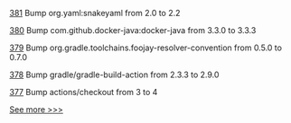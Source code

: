 
[381](https://github.com/hyperledger/iroha-java/pull/381) Bump org.yaml:snakeyaml from 2.0 to 2.2

[380](https://github.com/hyperledger/iroha-java/pull/380) Bump com.github.docker-java:docker-java from 3.3.0 to 3.3.3

[379](https://github.com/hyperledger/iroha-java/pull/379) Bump org.gradle.toolchains.foojay-resolver-convention from 0.5.0 to 0.7.0

[378](https://github.com/hyperledger/iroha-java/pull/378) Bump gradle/gradle-build-action from 2.3.3 to 2.9.0

[377](https://github.com/hyperledger/iroha-java/pull/377) Bump actions/checkout from 3 to 4


[See more >>>](https://start-here.hyperledger.org/pull-requests)
